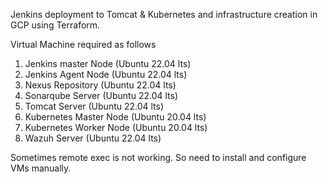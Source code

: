 Jenkins deployment to Tomcat & Kubernetes and infrastructure creation in GCP using Terraform.

Virtual Machine required as follows
1. Jenkins master Node (Ubuntu 22.04 lts)
2. Jenkins Agent Node (Ubuntu 22.04 lts)
3. Nexus Repository (Ubuntu 22.04 lts)
4. Sonarqube Server (Ubuntu 22.04 lts)
5. Tomcat Server (Ubuntu 22.04 lts)
6. Kubernetes Master Node (Ubuntu 20.04 lts)
7. Kubernetes Worker Node (Ubuntu 20.04 lts)
8. Wazuh Server (Ubuntu 22.04 lts)

Sometimes remote exec is not working. So need to install and configure VMs manually.


 